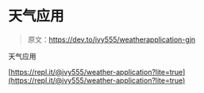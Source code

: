 # 天气应用

> 原文：<https://dev.to/ivy555/weatherapplication-gjn>

天气应用

[https://repl.it/@ivy555/weather-application?lite=true](https://repl.it/@ivy555/weather-application?lite=true)